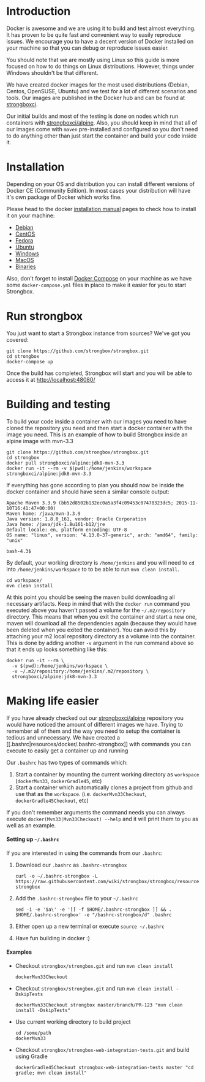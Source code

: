# Introduction

Docker is awesome and we are using it to build and test almost everything. 
It has proven to be quite fast and convenient way to easily reproduce issues.
We encourage you to have a decent version of Docker installed on your machine 
so that you can debug or reproduce issues easier.

You should note that we are mostly using Linux so this guide is more focused on how to do things on Linux distributions.
However, things under Windows shouldn't be that different.

We have created docker images for the most used distributions (Debian, Centos, OpenSUSE, Ubuntu) and we 
test for a lot of different scenarios and tools. Our images are published in the Docker hub
and can be found at [strongboxci](https://hub.docker.com/r/strongboxci/).

Our initial builds and most of the testing is done on nodes which run containers
with [strongboxci/alpine](https://hub.docker.com/r/strongboxci/alpine/tags/). Also, you should keep in mind that all 
of our images come with `maven` pre-installed and configured so you don't need to do anything other than
just start the container and build your code inside it.

# Installation

Depending on your OS and distribution you can install different versions of Docker CE (Community Edition).
In most cases your distribution will have it's own package of Docker which works fine. 

Please head to the docker [installation manual](https://docs.docker.com/install/) pages to check how to install it on your machine:

* [Debian](https://docs.docker.com/install/linux/docker-ce/debian/)
* [CentOS](https://docs.docker.com/install/linux/docker-ce/centos/)
* [Fedora](https://docs.docker.com/install/linux/docker-ce/fedora/)
* [Ubuntu](https://docs.docker.com/install/linux/docker-ce/ubuntu/)
* [Windows](https://docs.docker.com/docker-for-windows/install/)
* [MacOS](https://docs.docker.com/docker-for-mac/install/)
* [Binaries](https://docs.docker.com/install/linux/docker-ce/binaries/#install-static-binaries)

Also, don't forget to install [Docker Compose](https://docs.docker.com/compose/install/) on your machine 
as we have some `docker-compose.yml` files in place to make it easier for you to start Strongbox.


# Run strongbox

You just want to start a Strongbox instance from sources? We've got you covered:

```
git clone https://github.com/strongbox/strongbox.git
cd strongbox
docker-compose up
```

Once the build has completed, Strongbox will start and you will be able to access it at [http://localhost:48080/](http://localhost:48080/)


# Building and testing

To build your code inside a container with our images you need to have cloned the repository you need
and then start a docker container with the image you need. This is an example of how to build Strongbox
inside an alpine image with mvn-3.3 

```
git clone https://github.com/strongbox/strongbox.git
cd strongbox
docker pull strongboxci/alpine:jdk8-mvn-3.3
docker run -it --rm -v $(pwd):/home/jenkins/workspace strongboxci/alpine:jdk8-mvn-3.3
```

If everything has gone according to plan you should now be inside the docker container and should
have seen a similar console output:

```
Apache Maven 3.3.9 (bb52d8502b132ec0a5a3f4c09453c07478323dc5; 2015-11-10T16:41:47+00:00)
Maven home: /java/mvn-3.3.9
Java version: 1.8.0_161, vendor: Oracle Corporation
Java home: /java/jdk-1.8u161-b12/jre
Default locale: en, platform encoding: UTF-8
OS name: "linux", version: "4.13.0-37-generic", arch: "amd64", family: "unix"

bash-4.3$ 
``` 

By default, your working directory is `/home/jenkins` and you will need to `cd` into `/home/jenkins/workspace`
to to be able to run `mvn clean install`.

```
cd workspace/
mvn clean install
```

At this point you should be seeing the maven build downloading all necessary artifacts. 
Keep in mind that with the `docker run` command you executed above you haven't passed a volume
for the `~/.m2/repository` directory. This means that when you exit the container and start a new one,
maven will download all the dependencies again (because they would have been deleted when you exited the container).
You can avoid this by attaching your m2 local repository directory as a volume into the container.
This is done by adding another `-v` argument in the run command above so that it ends up looks something like this:

```
docker run -it --rm \
  -v $(pwd):/home/jenkins/workspace \
  -v ~/.m2/repository:/home/jenkins/.m2/repository \
  strongboxci/alpine:jdk8-mvn-3.3
```

# Making life easier

If you have already checked out our [strongboxci/alpine](https://hub.docker.com/r/strongboxci/alpine/tags/) repository 
you would have noticed the amount of different images we have. Trying to remember all of them and the way you need to 
setup the container is tedious and unnecessary. We have created a [[.bashrc|resources/docker/.bashrc-strongbox]] 
with commands you can execute to easily get a container up and running

Our `.bashrc` has two types of commands which:

1. Start a container by mounting the current working directory as `workspace` (`dockerMvn33`, `dockerGradle45`, etc)
2. Start a container which automatically clones a project from github and use that as the `workspace`. (i.e. `dockerMvn33Checkout`, `dockerGradle45Checkout`, etc) 

If you don't remember arguments the command needs you can always execute `docker(Mvn33|Mvn33Checkout) --help` 
and it will print them to you as well as an example.


#### Setting up `~/.bashrc`

If you are interested in using the commands from our `.bashrc`:

1. Download our `.bashrc` as `.bashrc-strongbox`
    ```
    curl -o ~/.bashrc-strongbox -L https://raw.githubusercontent.com/wiki/strongbox/strongbox/resources/docker/.bashrc-strongbox
    ```
2. Add the `.bashrc-strongbox` file to your `~/.bashrc` 
    ```
    sed -i -e '$a\' -e '[[ -f $HOME/.bashrc-strongbox ]] && . $HOME/.bashrc-strongbox' -e "/bashrc-strongbox/d" .bashrc
    ```
3. Either open up a new terminal or execute `source ~/.bashrc`

4. Have fun building in docker :)


#### Examples

* Checkout `strongbox/strongbox.git` and run `mvn clean install`
    ```
    dockerMvn33Checkout
    ```

* Checkout `strongbox/strongbox.git` and run `mvn clean install -DskipTests`
    ```
    dockerMvn33Checkout strongbox master/branch/PR-123 "mvn clean install -DskipTests"
    ```

* Use current working directory to build project
    ```
    cd /some/path
    dockerMvn33
    ```

* Checkout `strongbox/strongbox-web-integration-tests.git` and build using Gradle
    ```
    dockerGradle45Checkout strongbox-web-integration-tests master "cd gradle; mvn clean install"
    ```
